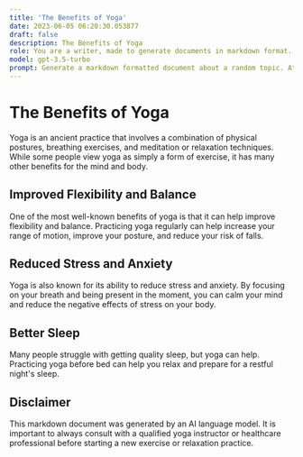 ```yaml
---
title: 'The Benefits of Yoga'
date: 2023-06-05 06:20:30.053877
draft: false
description: The Benefits of Yoga
role: You are a writer, made to generate documents in markdown format. It is very important that all of the documents you generate are in valid markdown format.
model: gpt-3.5-turbo
prompt: Generate a markdown formatted document about a random topic. At the bottom, include a disclaimer explaining that the document was generated by you. The first line of the document should be the title. Make sure that the entire document is in proper markdown format, using a mix of various tags to make the document visually appealing.
---
```


# The Benefits of Yoga

Yoga is an ancient practice that involves a combination of physical postures, breathing exercises, and meditation or relaxation techniques. While some people view yoga as simply a form of exercise, it has many other benefits for the mind and body.

## Improved Flexibility and Balance

One of the most well-known benefits of yoga is that it can help improve flexibility and balance. Practicing yoga regularly can help increase your range of motion, improve your posture, and reduce your risk of falls.

## Reduced Stress and Anxiety

Yoga is also known for its ability to reduce stress and anxiety. By focusing on your breath and being present in the moment, you can calm your mind and reduce the negative effects of stress on your body.

## Better Sleep

Many people struggle with getting quality sleep, but yoga can help. Practicing yoga before bed can help you relax and prepare for a restful night's sleep.

## Disclaimer

This markdown document was generated by an AI language model. It is important to always consult with a qualified yoga instructor or healthcare professional before starting a new exercise or relaxation practice.